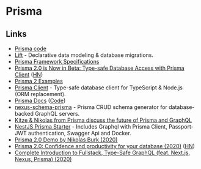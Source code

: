 # Prisma

## Links

* [Prisma code](https://github.com/prisma/prisma)
* [Lift](https://github.com/prisma) - Declarative data modeling & database migrations.
* [Prisma Framework Specifications](https://github.com/prisma/specs)
* [Prisma 2.0 is Now in Beta: Type-safe Database Access with Prisma Client](https://www.prisma.io/blog/prisma-2-beta-b7bcl0gd8d8e) \([HN](https://news.ycombinator.com/item?id=22739121)\)
* [Prisma 2 Examples](https://github.com/prisma/prisma-examples)
* [Prisma Client](https://github.com/prisma/prisma-client-js) - Type-safe database client for TypeScript & Node.js \(ORM replacement\).
* [Prisma Docs](https://www.prisma.io/docs/) \([Code](https://github.com/prisma/prisma2-docs)\)
* [nexus-schema-prisma](https://github.com/AhmedElywa/nexus-schema-prisma) - Prisma CRUD schema generator for database-backed GraphQL servers.
* [Kitze & Nikolas from Prisma discuss the future of Prisma and GraphQL](https://www.youtube.com/watch?v=SbPCWpb3-eA)
* [NestJS Prisma Starter](https://github.com/fivethree-team/nestjs-prisma-starter) - Includes Graphql with Prisma Client, Passport-JWT authentication, Swagger Api and Docker.
* [Prisma 2.0 Demo by Nikolas Burk \(2020\)](https://www.youtube.com/watch?v=AnJxKWQG_fM)
* [Prisma 2.0: Confidence and productivity for your database \(2020\)](https://www.prisma.io/blog/announcing-prisma-2-n0v98rzc8br1) \([HN](https://news.ycombinator.com/item?id=23466834)\)
* [Complete Introduction to Fullstack, Type-Safe GraphQL \(feat. Next.js, Nexus, Prisma\) \(2020\)](https://dev.to/prisma/complete-introduction-to-fullstack-type-safe-graphql-feat-next-js-nexus-prisma-c5)

